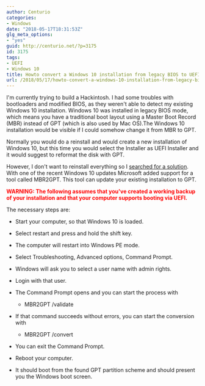 ```yaml
---
author: Centurio
categories:
- Windows
date: "2018-05-17T18:31:53Z"
glg_meta_options:
- "yes"
guid: http://centurio.net/?p=3175
id: 3175
tags:
- UEFI
- Windows 10
title: Howto convert a Windows 10 installation from legacy BIOS to UEFI boot
url: /2018/05/17/howto-convert-a-windows-10-installation-from-legacy-bios-to-uefi-boot/
---
```

I'm currently trying to build a Hackintosh. I had some troubles with bootloaders and modified BIOS, as they weren't able to detect my existing Windows 10 installation. Windows 10 was installed in legacy BIOS mode, which means you have a traditional boot layout using a Master Boot Record (MBR) instead of GPT (which is also used by Mac OS).The Windows 10 installation would be visible if I could somehow change it from MBR to GPT.

Normally you would do a reinstall and would create a new installation of Windows 10, but this time you would select the Installer as UEFI Installer and it would suggest to reformat the disk with GPT.

However, I don't want to reinstall everything so I [searched for a solution](https://www.windows-faq.de/2017/05/26/konvertieren-von-festplatten-von-mbr-auf-gpt-bei-windows-10-mit-mbr2gpt/). With one of the recent Windows 10 updates Microsoft added support for a tool called MBR2GPT. This tool can update your existing installation to GPT.

<span style="color: #ff0000;"><strong>WARNING: The following assumes that you've created a working backup of your installation and that your computer supports booting via UEFI.</strong></span>

The necessary steps are:

  * Start your computer, so that Windows 10 is loaded.
  * Select restart and press and hold the shift key.
  * The computer will restart into Windows PE mode.
  * Select Troubleshooting, Advanced options, Command Prompt.
  * Windows will ask you to select a user name with admin rights.
  * Login with that user.
  * The Command Prompt opens and you can start the process with 
      * MBR2GPT /validate

  * If that command succeeds without errors, you can start the conversion with 
      * MBR2GPT /convert

  * You can exit the Command Prompt.
  * Reboot your computer.
  * It should boot from the found GPT partition scheme and should present you the Windows boot screen.

 
